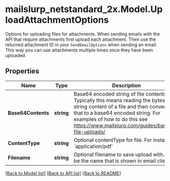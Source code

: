 # mailslurp_netstandard_2x.Model.UploadAttachmentOptions
Options for uploading files for attachments. When sending emails with the API that require attachments first upload each attachment. Then use the returned attachment ID in your `SendEmailOptions` when sending an email. This way you can use attachments multiple times once they have been uploaded.

## Properties

Name | Type | Description | Notes
------------ | ------------- | ------------- | -------------
**Base64Contents** | **string** | Base64 encoded string of file contents. Typically this means reading the bytes or string content of a file and then converting that to a base64 encoded string. For examples of how to do this see https://www.mailslurp.com/guides/base64-file-uploads/ | 
**ContentType** | **string** | Optional contentType for file. For instance &#x60;application/pdf&#x60; | [optional] 
**Filename** | **string** | Optional filename to save upload with. Will be the name that is shown in email clients | [optional] 

[[Back to Model list]](../README#documentation-for-models) [[Back to API list]](../README#documentation-for-api-endpoints) [[Back to README]](../README)

